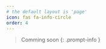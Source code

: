 ```yaml
---
# the default layout is 'page'
icon: fas fa-info-circle
order: 4
---
```


> Comming soon
{: .prompt-info }
